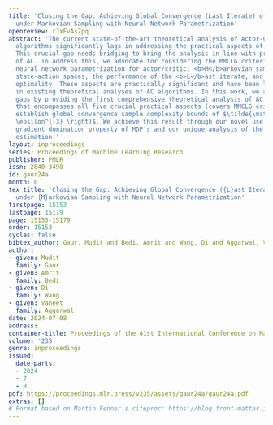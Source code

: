 ```yaml
---
title: 'Closing the Gap: Achieving Global Convergence (Last Iterate) of Actor-Critic
  under Markovian Sampling with Neural Network Parametrization'
openreview: rJxFvAs7pq
abstract: 'The current state-of-the-art theoretical analysis of Actor-Critic (AC)
  algorithms significantly lags in addressing the practical aspects of AC implementations.
  This crucial gap needs bridging to bring the analysis in line with practical implementations
  of AC. To address this, we advocate for considering the MMCLG criteria: <b>M</b>ulti-layer
  neural network parametrization for actor/critic, <b>M</b>arkovian sampling, <b>C</b>ontinuous
  state-action spaces, the performance of the <b>L</b>ast iterate, and <b>G</b>lobal
  optimality. These aspects are practically significant and have been largely overlooked
  in existing theoretical analyses of AC algorithms. In this work, we address these
  gaps by providing the first comprehensive theoretical analysis of AC algorithms
  that encompasses all five crucial practical aspects (covers MMCLG criteria). We
  establish global convergence sample complexity bounds of $\tilde{\mathcal{O}}\left(
  \epsilon^{-3} \right)$. We achieve this result through our novel use of the weak
  gradient domination property of MDP’s and our unique analysis of the error in critic
  estimation.'
layout: inproceedings
series: Proceedings of Machine Learning Research
publisher: PMLR
issn: 2640-3498
id: gaur24a
month: 0
tex_title: 'Closing the Gap: Achieving Global Convergence ({L}ast Iterate) of Actor-Critic
  under {M}arkovian Sampling with Neural Network Parametrization'
firstpage: 15153
lastpage: 15179
page: 15153-15179
order: 15153
cycles: false
bibtex_author: Gaur, Mudit and Bedi, Amrit and Wang, Di and Aggarwal, Vaneet
author:
- given: Mudit
  family: Gaur
- given: Amrit
  family: Bedi
- given: Di
  family: Wang
- given: Vaneet
  family: Aggarwal
date: 2024-07-08
address:
container-title: Proceedings of the 41st International Conference on Machine Learning
volume: '235'
genre: inproceedings
issued:
  date-parts:
  - 2024
  - 7
  - 8
pdf: https://proceedings.mlr.press/v235/assets/gaur24a/gaur24a.pdf
extras: []
# Format based on Martin Fenner's citeproc: https://blog.front-matter.io/posts/citeproc-yaml-for-bibliographies/
---
```

